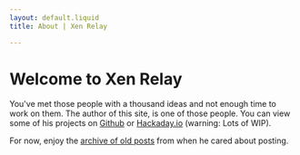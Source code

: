 ```yaml
---
layout: default.liquid
title: About | Xen Relay

---
```


# Welcome to Xen Relay

You've met those people with a thousand ideas and not enough time to work on
them. The author of this site, is one of those people. You
can view some of his projects on [Github](https://github.com/proegssilb)
or [Hackaday.io](https://hackaday.io/minifig404) (warning: Lots of WIP).

For now, enjoy the [archive of old posts](/blog/archive.html) from when he cared about
posting.
